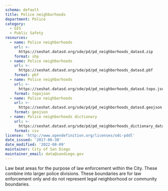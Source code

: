 ```yaml
---
schema: default
title: Police neighborhoods
department: Police
category:
  - GIS
  - Public Safety
resources:
  - name: Police neighborhoods
    url: >-
      https://seshat.datasd.org/sde/pd/pd_neighborhoods_datasd.zip
    format: shp
  - name: Police neighborhoods
    url: >-
      https://seshat.datasd.org/sde/pd/pd_neighborhoods_datasd.pbf
    format: pbf
  - name: Police neighborhoods
    url: >-
      https://seshat.datasd.org/sde/pd/pd_neighborhoods_datasd.topo.json
    format: topojson
  - name: Police neighborhoods
    url: >-
      https://seshat.datasd.org/sde/pd/pd_neighborhoods_datasd.geojson
    format: geojson
  - name: Police neighborhoods dictionary
    url: >-
      https://seshat.datasd.org/sde/pd/pd_neighborhoods_dictionary_datasd.csv
    format: csv
license: 'http://www.opendefinition.org/licenses/odc-pddl'
date_issued: '2017-06-30'
date_modified: '2022-08-09'
maintainer: City of San Diego
maintainer_email: data@sandiego.gov
---
```

Law beat areas for the purpose of law enforcement within the City. These combine into larger police divisions. These boundaries are for law enforcement only and do not represent legal neighborhood or community boundaries.
<!--more-->
